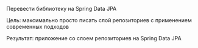 Перевести библиотеку на Spring Data JPA

Цель: максимально просто писать слой репозиториев с применением современных подходов

Результат: приложение со слоем репозиториев на Spring Data JPA
